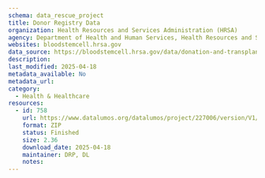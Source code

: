 ```yaml
---
schema: data_rescue_project 
title: Donor Registry Data
organization: Health Resources and Services Administration (HRSA)
agency: Department of Health and Human Services, Health Resources and Services Administration
websites: bloodstemcell.hrsa.gov
data_source: https://bloodstemcell.hrsa.gov/data/donation-and-transplantation-statistics/donor-registry-data
description: 
last_modified: 2025-04-18
metadata_available: No
metadata_url: 
category:
  - Health & Healthcare 
resources:
  - id: 758
    url: https://www.datalumos.org/datalumos/project/227006/version/V1/view
    format: ZIP
    status: Finished
    size: 2.36
    download_date: 2025-04-18
    maintainer: DRP, DL
    notes: 
---
```

